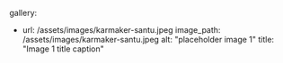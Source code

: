 <!-- ---
layout: splash
excerpt: "Santu Karmaker"
header:
  teaser: assets/images/karmaker-santu.jpeg
--- -->
gallery:
  - url: /assets/images/karmaker-santu.jpeg
    image_path: /assets/images/karmaker-santu.jpeg
    alt: "placeholder image 1"
    title: "Image 1 title caption"
